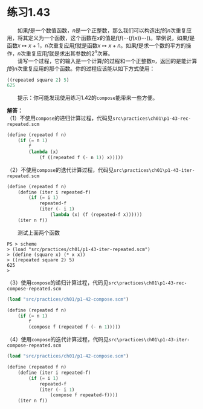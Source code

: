 # 练习1.43
&emsp;&emsp;如果$f$是一个数值函数，$n$是一个正整数，那么我们可以构造出$f$的$n$次重复应用，将其定义为一个函数，这个函数在$x$的值是$f(f(\cdots(f(x))\cdots))$。举例说，如果$f$是函数$x \mapsto x+1$，$n$次重复应用$f$就是函数$x \mapsto x+n$。如果$f$是求一个数的平方的操作，$n$次重复应用$f$就是求出其参数的$2^n$次幂。  
&emsp;&emsp;请写一个过程，它的输入是一个计算$f$的过程和一个正整数$n$，返回的是能计算$f$的$n$次重复应用的那个函数。你的过程应该能以如下方式使用：
```lisp
((repeated square 2) 5)
625
```
&emsp;&emsp;提示：你可能发现使用练习1.42的`compose`能带来一些方便。

**解答：**  
（1）不使用`compose`的递归计算过程，代码见`src\practices\ch01\p1-43-rec-repeated.scm`
```lisp
(define (repeated f n)
    (if (= n 1)
        f
        (lambda (x)
            (f ((repeated f (- n 1)) x)))))
```
（2）不使用`compose`的迭代计算过程，代码见`src\practices\ch01\p1-43-iter-repeated.scm`
```lisp
(define (repeated f n)
    (define (iter i repeated-f)
        (if (= i 1)
            repeated-f
            (iter (- i 1)
                (lambda (x) (f (repeated-f x))))))
    (iter n f))
```
&emsp;&emsp;测试上面两个函数
```shell
PS > scheme 
> (load "src/practices/ch01/p1-43-iter-repeated.scm")
> (define (square x) (* x x))
> ((repeated square 2) 5)
625
> 
```
（3）使用`compose`的递归计算过程，代码见`src\practices\ch01\p1-43-rec-compose-repeated.scm`
```lisp
(load "src/practices/ch01/p1-42-compose.scm")

(define (repeated f n)
    (if (= n 1)
        f
        (compose f (repeated f (- n 1)))))
```
（4）使用`compose`的迭代计算过程，代码见`src\practices\ch01\p1-43-iter-compose-repeated.scm`
```lisp
(load "src/practices/ch01/p1-42-compose.scm")

(define (repeated f n)
    (define (iter i repeated-f)
        (if (= i 1)
            repeated-f
            (iter (- i 1)
                (compose f repeated-f))))    
    (iter n f))
```